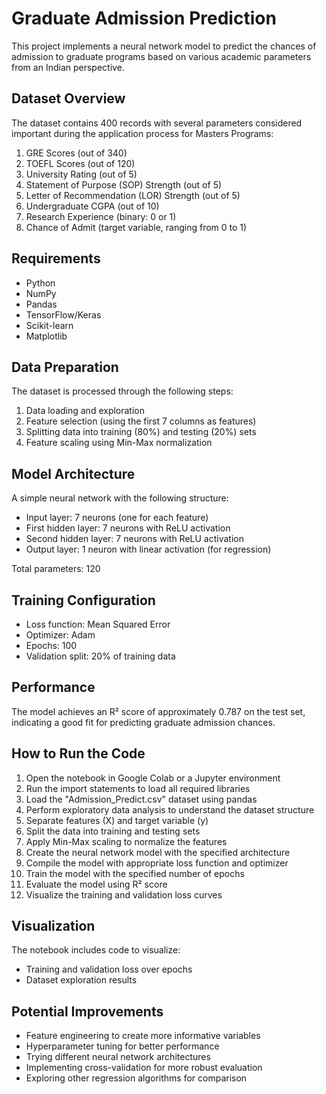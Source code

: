 # Graduate Admission Prediction

This project implements a neural network model to predict the chances of admission to graduate programs based on various academic parameters from an Indian perspective.

## Dataset Overview

The dataset contains 400 records with several parameters considered important during the application process for Masters Programs:

1. GRE Scores (out of 340)
2. TOEFL Scores (out of 120)
3. University Rating (out of 5)
4. Statement of Purpose (SOP) Strength (out of 5)
5. Letter of Recommendation (LOR) Strength (out of 5)
6. Undergraduate CGPA (out of 10)
7. Research Experience (binary: 0 or 1)
8. Chance of Admit (target variable, ranging from 0 to 1)

## Requirements

- Python
- NumPy
- Pandas
- TensorFlow/Keras
- Scikit-learn
- Matplotlib

## Data Preparation

The dataset is processed through the following steps:

1. Data loading and exploration
2. Feature selection (using the first 7 columns as features)
3. Splitting data into training (80%) and testing (20%) sets
4. Feature scaling using Min-Max normalization

## Model Architecture

A simple neural network with the following structure:
- Input layer: 7 neurons (one for each feature)
- First hidden layer: 7 neurons with ReLU activation
- Second hidden layer: 7 neurons with ReLU activation
- Output layer: 1 neuron with linear activation (for regression)

Total parameters: 120

## Training Configuration

- Loss function: Mean Squared Error
- Optimizer: Adam
- Epochs: 100
- Validation split: 20% of training data

## Performance

The model achieves an R² score of approximately 0.787 on the test set, indicating a good fit for predicting graduate admission chances.

## How to Run the Code

1. Open the notebook in Google Colab or a Jupyter environment
2. Run the import statements to load all required libraries
3. Load the "Admission_Predict.csv" dataset using pandas
4. Perform exploratory data analysis to understand the dataset structure
5. Separate features (X) and target variable (y)
6. Split the data into training and testing sets
7. Apply Min-Max scaling to normalize the features
8. Create the neural network model with the specified architecture
9. Compile the model with appropriate loss function and optimizer
10. Train the model with the specified number of epochs
11. Evaluate the model using R² score
12. Visualize the training and validation loss curves

## Visualization

The notebook includes code to visualize:
- Training and validation loss over epochs
- Dataset exploration results

## Potential Improvements

- Feature engineering to create more informative variables
- Hyperparameter tuning for better performance
- Trying different neural network architectures
- Implementing cross-validation for more robust evaluation
- Exploring other regression algorithms for comparison
